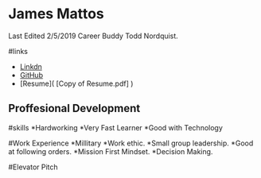 # James Mattos
 
Last Edited 2/5/2019
Career Buddy Todd Nordquist.

#links
* [Linkdn](https://www.linkedin.com/in/james-mattos-77914317a/)
* [GitHub](https://github.com/jamesmattos55/jamesmattos55.github.io)
* [Resume]( [Copy of Resume.pdf] )

## Proffesional Development

#skills
*Hardworking
*Very Fast Learner
*Good with Technology

#Work Experience
*Millitary
  *Work ethic.
  *Small group leadership.
  *Good at following orders.
  *Mission First Mindset.
  *Decision Making.
  
#Elevator Pitch



